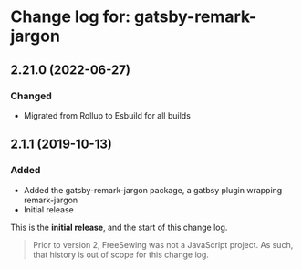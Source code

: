 # Change log for: gatsby-remark-jargon


## 2.21.0 (2022-06-27)

### Changed

 - Migrated from Rollup to Esbuild for all builds

## 2.1.1 (2019-10-13)

### Added

 - Added the gatsby-remark-jargon package, a gatbsy plugin wrapping remark-jargon
 - Initial release


This is the **initial release**, and the start of this change log.

> Prior to version 2, FreeSewing was not a JavaScript project.
> As such, that history is out of scope for this change log.

